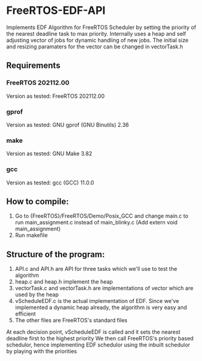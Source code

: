 # FreeRTOS-EDF-API
Implements EDF Algorithm for FreeRTOS Scheduler by setting the priority of the nearest deadline task to max priority. Internally uses a heap and self adjusting vector of jobs for dynamic handling of new jobs. The initial size and resizing paramaters for the vector can be changed in vectorTask.h

## Requirements
### FreeRTOS 202112.00
Version as tested: FreeRTOS 202112.00

### gprof
Version as tested: GNU gprof (GNU Binutils) 2.36

### make
Version as tested: GNU Make 3.82

### gcc
Version as tested: gcc (GCC) 11.0.0


## How to compile:
1) Go to {FreeRTOS}/FreeRTOS/Demo/Posix_GCC and change main.c to run main_assignment.c instead of main_blinky.c (Add extern void main_assignment)
2) Run makefile

## Structure of the program:
1) API.c and API.h are API for three tasks which we'll use to test the algorithm
2) heap.c and heap.h implement the heap
3) vectorTask.c and vectorTask.h are implementations of vector which are used by the heap
4) vScheduleEDF.c is the actual implementation of EDF. Since we've implemented a dynamic heap already, the algorithm is very easy and efficient
5) The other files are FreeRTOS's standard files

At each decision point, vScheduleEDF is called and it sets the nearest deadline first to the highest priority 
We then call FreeRTOS's priority based schedulor, hence implementing EDF schedulor using the inbuilt schedulor by playing with the priorities
